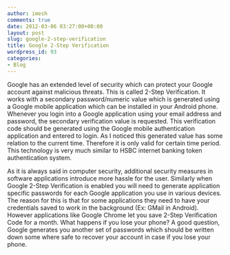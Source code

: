 ```yaml
---
author: imesh
comments: true
date: 2012-03-06 03:27:00+00:00
layout: post
slug: google-2-step-verification
title: Google 2-Step Verification
wordpress_id: 93
categories:
- Blog
---
```


Google has an extended level of security which can protect your Google account against malicious threats. This is called 2-Step Verification. It works with a secondary password/numeric value which is generated using a Google mobile application which can be installed in your Android phone. Whenever you login into a Google application using your email address and password, the secondary verification value is requested. This verification code should be generated using the Google mobile authentication application and entered to login. As I noticed this generated value has some relation to the current time. Therefore it is only valid for certain time period. This technology is very much similar to HSBC internet banking token authentication system.

As it is always said in computer security, additional security measures in software applications introduce more hassle for the user. Similarly when Google 2-Step Verification is enabled you will need to generate application specific passwords for each Google application you use in various devices. The reason for this is that for some applications they need to have your credentials saved to work in the background (Ex: GMail in Android). However applications like Google Chrome let you save 2-Step Verification Code for a month. What happens if you lose your phone? A good question, Google generates you another set of passwords which should be written down some where safe to recover your account in case if you lose your phone.
